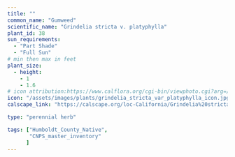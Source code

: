 ```yaml
---
title: ""
common_name: "Gumweed"
scientific_name: "Grindelia stricta v. platyphylla"
plant_id: 38
sun_requirements:
  - "Part Shade"
  - "Full Sun"
# min then max in feet
plant_size:
  - height: 
    - 1
    - 1.6
# icon attribution:https://www.calflora.org/cgi-bin/viewphoto.cgi?arg=/app/up/io/134/io40460-2.jpg 
icon: "/assets/images/plants/grindelia_stricta_var_platyphylla_icon.jpg" 
calscape_link: "https://calscape.org/loc-California/Grindelia%20stricta%20platyphylla(%20)"

type: "perennial herb"

tags: ["Humboldt_County_Native",
       "CNPS_master_inventory"
      ]
---
```


